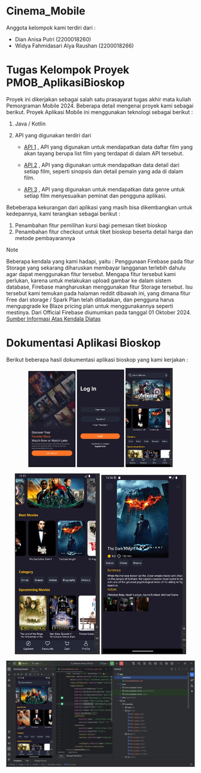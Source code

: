 # Cinema_Mobile
Anggota kelompok kami terdiri dari :
- Dian Anisa Putri (2200018260)
- Widya Fahmidasari Alya Raushan (2200018266)
  

# Tugas Kelompok Proyek PMOB_AplikasiBioskop
Proyek ini dikerjakan sebagai salah satu prasayarat tugas akhir mata kuliah Pemorgraman Mobile 2024. Beberapa detail mengenai proyek kami sebagai berikut.
Proyek Aplikasi Mobile ini menggunakan teknologi sebagai berikut :
1. Java / Kotlin
2. API yang digunakan terdiri dari
  
   - [API 1](https://moviesapi.ir/api/v1/movies?page={page}) , API yang digunakan untuk mendapatkan data daftar film yang akan tayang berupa list film yang terdapat di dalam API tersebut.

   - [API 2](https://moviesapi.ir/api/v1/movies/{movie_id}) , API yang digunakan untuk mendapatkan data detail dari setiap film, seperti sinopsis dan detail pemain yang ada di dalam film.
  
   - [API 3](https://moviesapi.ir/api/v1/genres) , API yang digunakan untuk mendapatkan data genre untuk setiap film menyesuaikan peminat dan pengguna aplikasi.

Bebeberapa kekurangan dari aplikasi yang masih bisa dikembangkan untuk kedepannya, kami terangkan sebagai berikut :

  1. Penambahan fitur pemilihan kursi bagi pemesan tiket bioskop
  2. Penambahan fitur checkout untuk tiket bioskop beserta detail harga dan metode pembayarannya

> [!NOTE]
> Beberapa kendala yang kami hadapi, yaitu :
Penggunaan Firebase pada fitur Storage yang sekarang diharuskan membayar langganan terlebih dahulu agar dapat menggunakan fitur tersebut. Mengapa fitur tersebut kami perlukan, karena untuk melakukan upload gambar ke dalam sistem database, Firebase mangharuskan menggunakan fitur Storage tersebut.
Isu tersebut kami temukan pada halaman reddit dibawah ini, yang dimana fitur Free dari storage / Spark Plan telah ditiadakan, dan pengguna harus mengupgrade ke Blaze pricing plan untuk menggunakannya seperti mestinya. Dari Official Firebase diumumkan pada tanggal 01 Oktober 2024.
[Sumber Informasi Atas Kendala Diatas](https://www.reddit.com/r/Firebase/comments/1gj9lja/firebase_storage_no_longer_accessible_under_spark/?rdt=36604)

# Dokumentasi Aplikasi Bioskop
Berikut beberapa hasil dokumentasi aplikasi bioskop yang kami kerjakan :

<p align="center" width="100%">
    <img width="25%" src="https://github.com/Widyafahmidasari/tugasProyekPMOB_AplikasiBioskop/blob/main/Screenshots/Intro%20Aplikasi.jpg"> 
    <img width="25%" src="https://github.com/Widyafahmidasari/tugasProyekPMOB_AplikasiBioskop/blob/main/Screenshots/Login%20Aplikasi.jpg"> 
    <img width="25%" src="https://github.com/Widyafahmidasari/tugasProyekPMOB_AplikasiBioskop/blob/main/Screenshots/halamanUtama.jpg"> 
</p>

<p align="center" width="100%">
    <img width="45%" src="https://github.com/Widyafahmidasari/tugasProyekPMOB_AplikasiBioskop/blob/main/Screenshots/halamanUtama2.jpg"> 
    <img width="45%" src="https://github.com/Widyafahmidasari/tugasProyekPMOB_AplikasiBioskop/blob/main/Screenshots/DetailFilm.jpg">  
</p>

[![Tonton videonya](https://github.com/Widyafahmidasari/tugasProyekPMOB_AplikasiBioskop/blob/main/PreviewDemo.jpg)](https://github.com/Widyafahmidasari/tugasProyekPMOB_AplikasiBioskop/blob/main/PreviewAplikasi.mp4)
